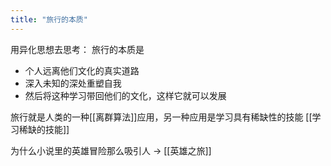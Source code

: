 ```yaml
---
title: "旅行的本质"
---
```

用异化思想去思考：
旅行的本质是
-   个人远离他们文化的真实道路
-   深入未知的深处重塑自我
-   然后将这种学习带回他们的文化，这样它就可以发展

旅行就是人类的一种[[离群算法]]应用，另一种应用是学习具有稀缺性的技能 [[学习稀缺的技能]]

为什么小说里的英雄冒险那么吸引人 -> [[英雄之旅]] 